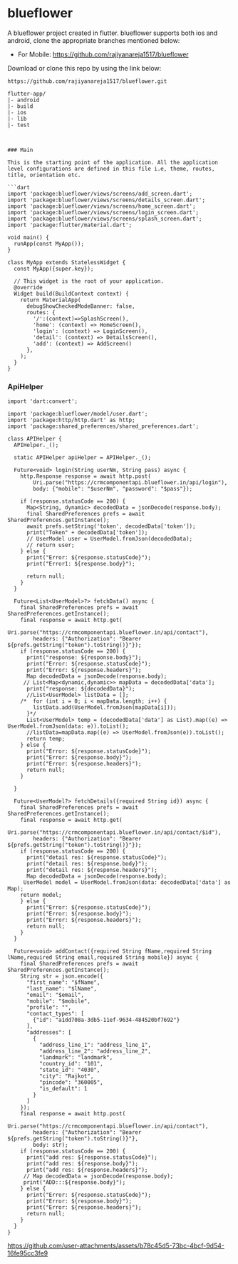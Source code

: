 # blueflower

A blueflower project created in flutter. blueflower supports both ios and android, clone the appropriate branches mentioned below:

* For Mobile: https://github.com/rajiyanareja1517/blueflower
 

Download or clone this repo by using the link below:

```
https://github.com/rajiyanareja1517/blueflower.git
```


```
flutter-app/
|- android
|- build
|- ios
|- lib
|- test
```


```


### Main

This is the starting point of the application. All the application level configurations are defined in this file i.e, theme, routes, title, orientation etc.

```dart
import 'package:blueflower/views/screens/add_screen.dart';
import 'package:blueflower/views/screens/details_screen.dart';
import 'package:blueflower/views/screens/home_screen.dart';
import 'package:blueflower/views/screens/login_screen.dart';
import 'package:blueflower/views/screens/splash_screen.dart';
import 'package:flutter/material.dart';

void main() {
  runApp(const MyApp());
}

class MyApp extends StatelessWidget {
  const MyApp({super.key});

  // This widget is the root of your application.
  @override
  Widget build(BuildContext context) {
    return MaterialApp(
      debugShowCheckedModeBanner: false,
      routes: {
        '/':(context)=>SplashScreen(),
        'home': (context) => HomeScreen(),
        'login': (context) => LoginScreen(),
        'detail': (context) => DetailsScreen(),
        'add': (context) => AddScreen()
      },
    );
  }
}

```
### ApiHelper 

```
import 'dart:convert';

import 'package:blueflower/model/user.dart';
import 'package:http/http.dart' as http;
import 'package:shared_preferences/shared_preferences.dart';

class APIHelper {
  APIHelper._();

  static APIHelper apiHelper = APIHelper._();

  Future<void> login(String userNm, String pass) async {
    http.Response response = await http.post(
        Uri.parse("https://crmcomponentapi.blueflower.in/api/login"),
        body: {"mobile": "$userNm", "password": "$pass"});

    if (response.statusCode == 200) {
      Map<String, dynamic> decodedData = jsonDecode(response.body);
      final SharedPreferences prefs = await SharedPreferences.getInstance();
      await prefs.setString('token', decodedData['token']);
      print("Token" + decodedData['token']);
      // UserModel user = UserModel.fromJson(decodedData);
      // return user;
    } else {
      print("Error: ${response.statusCode}");
      print("Error1: ${response.body}");

      return null;
    }
  }

  Future<List<UserModel>?> fetchData() async {
    final SharedPreferences prefs = await SharedPreferences.getInstance();
    final response = await http.get(
        Uri.parse("https://crmcomponentapi.blueflower.in/api/contact"),
        headers: {"Authorization": "Bearer ${prefs.getString("token").toString()}"});
    if (response.statusCode == 200) {
      print("response: ${response.body}");
      print("Error: ${response.statusCode}");
      print("Error: ${response.headers}");
      Map decodedData = jsonDecode(response.body);
     // List<Map<dynamic,dynamic>> mapData = decodedData['data'];
      print("response: ${decodedData}");
      //List<UserModel> listData = [];
    /*  for (int i = 0; i < mapData.length; i++) {
        listData.add(UserModel.fromJson(mapData[i]));
      }*/
      List<UserModel> temp = (decodedData['data'] as List).map((e) => UserModel.fromJson(data: e)).toList();
      //listData=mapData.map((e) => UserModel.fromJson(e)).toList();
      return temp;
    } else {
      print("Error: ${response.statusCode}");
      print("Error: ${response.body}");
      print("Error: ${response.headers}");
      return null;
    }

  }

  Future<UserModel?> fetchDetails({required String id}) async {
    final SharedPreferences prefs = await SharedPreferences.getInstance();
    final response = await http.get(
        Uri.parse("https://crmcomponentapi.blueflower.in/api/contact/$id"),
        headers: {"Authorization": "Bearer ${prefs.getString("token").toString()}"});
    if (response.statusCode == 200) {
      print("detail res: ${response.statusCode}");
      print("detail res: ${response.body}");
      print("detail res: ${response.headers}");
      Map decodedData = jsonDecode(response.body);
     UserModel model = UserModel.fromJson(data: decodedData['data'] as Map);
    return model;
    } else {
      print("Error: ${response.statusCode}");
      print("Error: ${response.body}");
      print("Error: ${response.headers}");
      return null;
    }
  }

  Future<void> addContact({required String fName,required String lName,required String email,required String mobile}) async {
    final SharedPreferences prefs = await SharedPreferences.getInstance();
    String str = json.encode({
      "first_name": "$fName",
      "last_name": "$lName",
      "email": "$email",
      "mobile": "$mobile",
      "profile": "",
      "contact_types": [
        {"id": "a1dd708a-3db5-11ef-9634-484520bf7692"}
      ],
      "addresses": [
        {
          "address_line_1": "address_line_1",
          "address_line_2": "address_line_2",
          "landmark": "landmark",
          "country_id": "101",
          "state_id": "4030",
          "city": "Rajkot",
          "pincode": "360005",
          "is_default": 1
        }
      ]
    });
    final response = await http.post(
        Uri.parse("https://crmcomponentapi.blueflower.in/api/contact"),
        headers: {"Authorization": "Bearer ${prefs.getString("token").toString()}"},
        body: str);
    if (response.statusCode == 200) {
      print("add res: ${response.statusCode}");
      print("add res: ${response.body}");
      print("add res: ${response.headers}");
     // Map decodedData = jsonDecode(response.body);
     print("ADD:::${response.body}");
    } else {
      print("Error: ${response.statusCode}");
      print("Error: ${response.body}");
      print("Error: ${response.headers}");
      return null;
    }
  }
}

```





https://github.com/user-attachments/assets/b78c45d5-73bc-4bcf-9d54-16fe95cc3fe9

